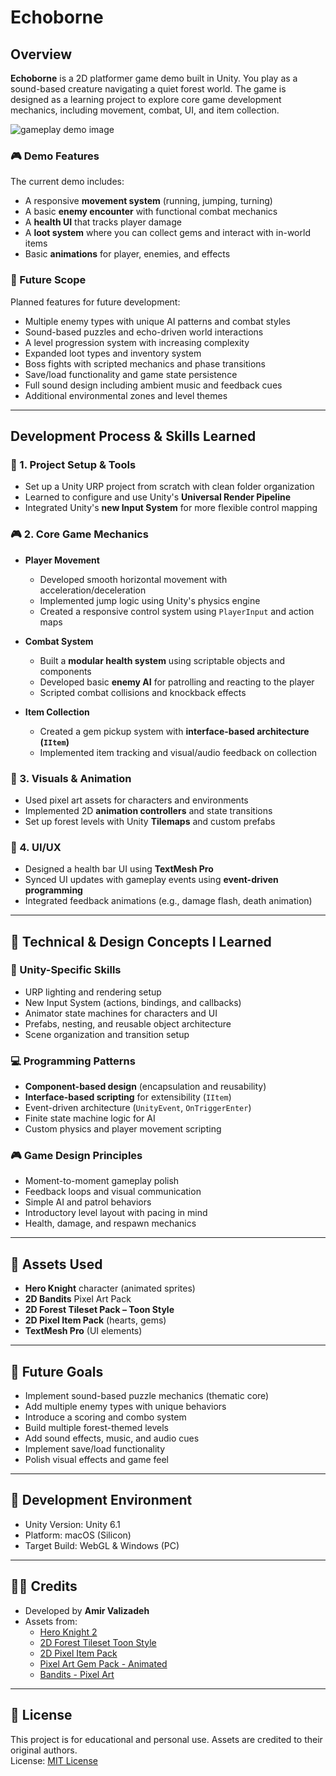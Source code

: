 # Echoborne

## Overview
**Echoborne** is a 2D platformer game demo built in Unity. You play as a sound-based creature navigating a quiet forest world. The game is designed as a learning project to explore core game development mechanics, including movement, combat, UI, and item collection.

![gameplay demo image](echobornedemoimg)

### 🎮 Demo Features
The current demo includes:
- A responsive **movement system** (running, jumping, turning)
- A basic **enemy encounter** with functional combat mechanics
- A **health UI** that tracks player damage
- A **loot system** where you can collect gems and interact with in-world items
- Basic **animations** for player, enemies, and effects

### 🔮 Future Scope
Planned features for future development:
- Multiple enemy types with unique AI patterns and combat styles
- Sound-based puzzles and echo-driven world interactions
- A level progression system with increasing complexity
- Expanded loot types and inventory system
- Boss fights with scripted mechanics and phase transitions
- Save/load functionality and game state persistence
- Full sound design including ambient music and feedback cues
- Additional environmental zones and level themes

---

## Development Process & Skills Learned

### 🔧 1. Project Setup & Tools
- Set up a Unity URP project from scratch with clean folder organization
- Learned to configure and use Unity's **Universal Render Pipeline**
- Integrated Unity's **new Input System** for more flexible control mapping

### 🎮 2. Core Game Mechanics
- **Player Movement**
  - Developed smooth horizontal movement with acceleration/deceleration
  - Implemented jump logic using Unity's physics engine
  - Created a responsive control system using `PlayerInput` and action maps

- **Combat System**
  - Built a **modular health system** using scriptable objects and components
  - Developed basic **enemy AI** for patrolling and reacting to the player
  - Scripted combat collisions and knockback effects

- **Item Collection**
  - Created a gem pickup system with **interface-based architecture (`IItem`)**
  - Implemented item tracking and visual/audio feedback on collection

### 🎨 3. Visuals & Animation
- Used pixel art assets for characters and environments
- Implemented 2D **animation controllers** and state transitions
- Set up forest levels with Unity **Tilemaps** and custom prefabs

### 🧩 4. UI/UX
- Designed a health bar UI using **TextMesh Pro**
- Synced UI updates with gameplay events using **event-driven programming**
- Integrated feedback animations (e.g., damage flash, death animation)

---

## 🧠 Technical & Design Concepts I Learned

### 🧰 Unity-Specific Skills
- URP lighting and rendering setup
- New Input System (actions, bindings, and callbacks)
- Animator state machines for characters and UI
- Prefabs, nesting, and reusable object architecture
- Scene organization and transition setup

### 💻 Programming Patterns
- **Component-based design** (encapsulation and reusability)
- **Interface-based scripting** for extensibility (`IItem`)
- Event-driven architecture (`UnityEvent`, `OnTriggerEnter`)
- Finite state machine logic for AI
- Custom physics and player movement scripting

### 🎮 Game Design Principles
- Moment-to-moment gameplay polish
- Feedback loops and visual communication
- Simple AI and patrol behaviors
- Introductory level layout with pacing in mind
- Health, damage, and respawn mechanics

---

## 📁 Assets Used

- **Hero Knight** character (animated sprites)
- **2D Bandits** Pixel Art Pack
- **2D Forest Tileset Pack – Toon Style**
- **2D Pixel Item Pack** (hearts, gems)
- **TextMesh Pro** (UI elements)

---

## 🔮 Future Goals
- Implement sound-based puzzle mechanics (thematic core)
- Add multiple enemy types with unique behaviors
- Introduce a scoring and combo system
- Build multiple forest-themed levels
- Add sound effects, music, and audio cues
- Implement save/load functionality
- Polish visual effects and game feel

---

## 🧪 Development Environment

- Unity Version: Unity 6.1
- Platform: macOS (Silicon)
- Target Build: WebGL & Windows (PC)

---

## 🙋‍♂️ Credits

- Developed by **Amir Valizadeh**
- Assets from:
  - [Hero Knight 2](https://assetstore.unity.com/packages/2d/characters/hero-knight-2-168019)
  - [2D Forest Tileset Toon Style](https://assetstore.unity.com/packages/2d/environments/2d-forest-tileset-pack-toon-style-93499)
  - [2D Pixel Item Pack](https://assetstore.unity.com/packages/2d/gui/icons/2d-pixel-item-asset-pack-99645)
  - [Pixel Art Gem Pack - Animated](https://assetstore.unity.com/packages/2d/environments/pixel-art-gem-pack-animated-277559)
  - [Bandits - Pixel Art](https://assetstore.unity.com/packages/2d/characters/bandits-pixel-art-104130)

---

## 📄 License

This project is for educational and personal use. Assets are credited to their original authors.  
License: [MIT License](https://www.mit.edu/~amini/LICENSE.md)
